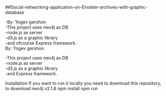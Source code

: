 ##Social-networking-application-on-Einstein-archives-with-graphic-database
 
-By: Yogev gershon <br />
-This project uses neo4j as DB <br />
-node.js as server <br />
-d3.js as a graphic library <br />
-and ofcourse Express framework. <br />
By: Yogev gershon. <br />

-This project uses neo4j as DB <br />
-node.js as server <br />
-d3.js as a graphic library <br />
-and Express framework. <br />
 
 Installation
 If you want to run it locally you need to download this repository, to download neo4j v2.1.8
 npm install
 npm run
